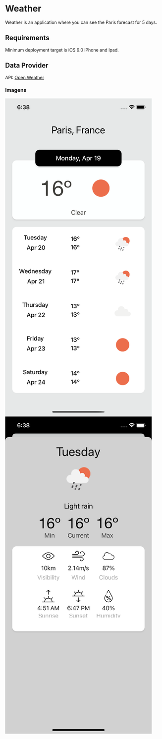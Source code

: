 # Weather 

Weather is an application where you can see the Paris forecast for 5 days.

## Requirements
Minimum deployment target is iOS 9.0 iPhone and Ipad.
 
## Data Provider 
API: 
[Open Weather](https://openweathermap.org/forecast5#5days)

### Imagens 
![Screenshot](screenshot1.png)
![Screenshot](screenshot2.png)
